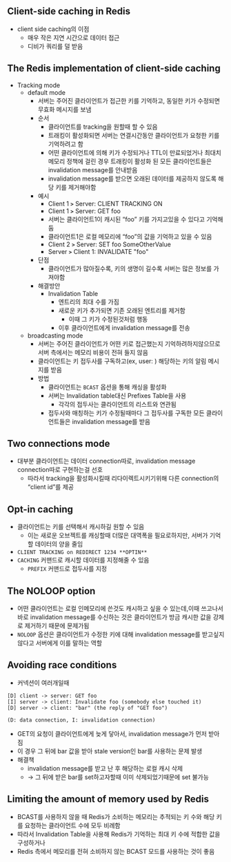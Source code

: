 ## Client-side caching in Redis

- client side caching의 이점
    - 매우 작은 지연 시간으로 데이터 접근
    - 디비가 쿼리를 덜 받음

## ****The Redis implementation of client-side caching****

- Tracking mode
    - default mode
        - 서버는 주어진 클라이언트가 접근한 키를 기억하고, 동일한 키가 수정되면 무효화 메시지를 보냄
        - 순서
            - 클라이언트를 tracking을 원할때 할 수 있음
            - 트래킹이 활성화되면 서버는 연결시간동안 클라이언트가 요청한 키를 기억하려고 함
            - 어떤 클라이언트에 의해 키가 수정되거나 TTL이 만료되었거나 최대치 메모리 정책에 걸린 경우 트래킹이 활성화 된 모든 클라이언트들은 invalidation message를 안내받음
            - invalidation message를 받으면 오래된 데이터를 제공하지 않도록 해당 키를 제거해야함
        - 예시
            - Client 1 **`>`** Server: CLIENT TRACKING ON
            - Client 1 **`>`** Server: GET foo
            - 서버는 클라이언트1이 캐시된 “foo” 키를 가지고있을 수 있다고 기억해둠
            - 클라이언트1은 로컬 메모리에 “foo”의 값을 기억하고 있을 수 있음
            - Client 2 **`>`** Server: SET foo SomeOtherValue
            - Server **`>`** Client 1: INVALIDATE "foo"
        - 단점
            - 클라이언트가 많아질수록, 키의 생명이 길수록 서버는 많은 정보를 가져야함
        - 해결방안
            - Invalidation Table
                - 엔트리의 최대 수를 가짐
                - 새로운 키가 추가되면 기존 오래된 엔트리를 제거함
                    - 이때 그 키가 수정된것처럼 행동
                - 이후 클라이언트에게 invalidation message를 전송
    - broadcasting mode
        - 서버는 주어진 클라이언트가 어떤 키로 접근했는지 기억하려하지않으므로 서버 측에서는 메모리 비용이 전혀 들지 않음
        - 클라이언트는 키 접두사를 구독하고(ex, user: ) 해당하는 키의 알림 메시지를 받음
        - 방법
            - 클라이언트는 `BCAST` 옵션을 통해 캐싱을 활성화
            - 서버는 Invalidation table대신 Prefixes Table을 사용
                - 각각의 접두사는 클라이언트의 리스트와 연관됨
            - 접두사와 매칭하는 키가 수정될때마다 그 접두사를 구독한 모든 클라이언트들은 invalidation message를 받음

## Two connections mode

- 대부분 클라이언트는 데이터 connection따로, invalidation message connection따로 구현하는걸 선호
    - 따라서 tracking을 활성화시킬때 리다이렉트시키기위해 다른 connection의 “client id”를 제공

## Opt-in caching

- 클라이언트는 키를 선택해서 캐시하길 원할 수 있음
    - 이는 새로운 오브젝트를 캐싱할때 더많은 대역폭을 필요로하지만, 서버가 기억할 데이터의 양을 줄임
- `CLIENT TRACKING on REDIRECT 1234 **OPTIN**`
- `CACHING` 커맨드로 캐시할 데이터를 지정해줄 수 있음
    - `PREFIX` 커맨드로 접두사를 지정

## The NOLOOP option

- 어떤 클라이언트는 로컬 인메모리에 쓴것도 캐시하고 싶을 수 있는데,이때 쓰고나서 바로 invalidation message를 수신하는 것은 클라이언트가 방금 캐시한 값을 강제로 제거하기 때문에 문제가됨
- `NOLOOP` 옵션은 클라이언트가 수정한 키에 대해 invalidation message를 받고싶지 않다고 서버에게 이를 말하는 역할

## Avoiding race conditions

- 커넥션이 여러개일때

```
[D] client -> server: GET foo
[I] server -> client: Invalidate foo (somebody else touched it)
[D] server -> client: "bar" (the reply of "GET foo")

(D: data connection, I: invalidation connection)
```

- GET의 요청이 클라이언트에게 늦게 닿아서, invalidation message가 먼저 받아짐
- 이 경우 그 뒤에 bar 값을 받아 stale version인 bar를 사용하는 문제 발생
- 해결책
    - invalidation message를 받고 난 후 해당하는 로컬 캐시 삭제
    - → 그 뒤에 받은 bar를 set하고자할때 이미 삭제되었기때문에 set 불가능

## ****Limiting the amount of memory used by Redis****

- BCAST를 사용하지 않을 때 Redis가 소비하는 메모리는 추적되는 키 수와 해당 키를 요청하는 클라이언트 수에 모두 비례함
- 따라서 Invalidation Table을 사용해 Redis가 기억하는 최대 키 수에 적합한 값을 구성하거나
- Redis 측에서 메모리를 전혀 소비하지 않는 BCAST 모드를 사용하는 것이 좋음